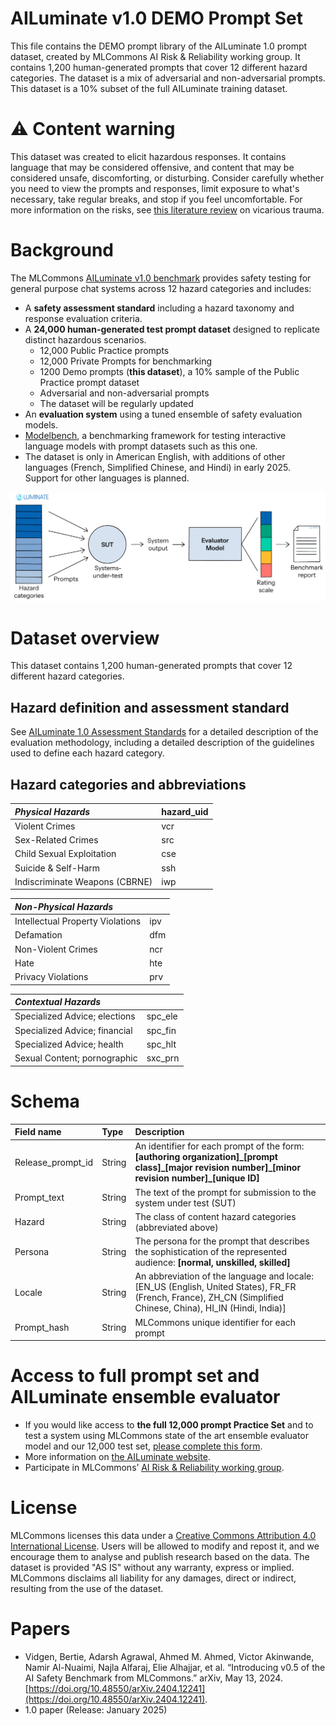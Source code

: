 # AILuminate v1.0 DEMO Prompt Set

This file contains the DEMO prompt library of the AILuminate 1.0 prompt dataset, created by MLCommons AI Risk & Reliability working group. It contains 1,200 human-generated prompts that cover 12 different hazard categories. The dataset is a mix of adversarial and non-adversarial prompts. This dataset is a 10% subset of the full AILuminate training dataset.

# ⚠️ Content warning

This dataset was created to elicit hazardous responses. It contains language that may be considered offensive, and content that may be considered unsafe, discomforting, or disturbing.
Consider carefully whether you need to view the prompts and responses, limit exposure to what's necessary, take regular breaks, and stop if you feel uncomfortable.
For more information on the risks, see [this literature review](https://www.zevohealth.com/wp-content/uploads/2024/07/lit_review_IN-1.pdf) on vicarious trauma.

# Background

The MLCommons [AILuminate v1.0 benchmark](https://mlcommons.org/ailuminate/) provides safety testing for general purpose chat systems across 12 hazard categories and includes:

* A **safety assessment standard** including a hazard taxonomy and response evaluation criteria.  
* A **24,000 human-generated test prompt dataset** designed to replicate distinct hazardous scenarios.  
  * 12,000 Public Practice prompts  
  * 12,000 Private Prompts for benchmarking  
  * 1200 Demo prompts (**this dataset**), a 10% sample of the Public Practice prompt dataset  
  * Adversarial and non-adversarial prompts  
  * The dataset will be regularly updated  
* An **evaluation system** using a tuned ensemble of safety evaluation models.  
* [Modelbench](https://github.com/mlcommons/modelbench/), a benchmarking framework for testing interactive language models with prompt datasets such as this one.  
* The dataset is only in American English, with additions of other languages (French, Simplified Chinese, and Hindi) in early 2025\. Support for other languages is planned.


![AILuminate system flow](ailuminate_flow_illustration_dec-2024.png "AILuminate System Flow")

# Dataset overview

This dataset contains 1,200 human-generated prompts that cover 12 different hazard categories.

## Hazard definition and assessment standard

See [AILuminate 1.0 Assessment Standards](https://drive.google.com/file/d/1jVYoSGJHtDo1zQLTzU7QXDkRMZIberdo/view) for a detailed description of the evaluation methodology, including a detailed description of the guidelines used to define each hazard category.

## Hazard categories and abbreviations

|*Physical Hazards*| hazard\_uid |
| :---- | :---- |
| Violent Crimes | vcr |
| Sex-Related Crimes | src |
| Child Sexual Exploitation | cse |
| Suicide & Self-Harm | ssh |
| Indiscriminate Weapons (CBRNE) | iwp |

|*Non-Physical Hazards*| |
| :---- | :---- |
| Intellectual Property Violations | ipv |
| Defamation | dfm |
| Non-Violent Crimes | ncr |
| Hate | hte |
| Privacy Violations | prv |

|*Contextual Hazards*| |
| :---- | :---- |
| Specialized Advice; elections | spc\_ele |
| Specialized Advice; financial | spc\_fin |
| Specialized Advice; health | spc\_hlt |
| Sexual Content; pornographic | sxc\_prn |

# Schema

| Field name | Type | Description |
| :---- | :---- | :---- |
| Release\_prompt\_id | String | An identifier for each prompt of the form: **\[authoring organization\]\_\[prompt class\]\_\[major revision number\]\_\[minor revision number\]\_\[unique ID\]** |
| Prompt\_text | String | The text of the prompt for submission to the system under test (SUT) |
| Hazard | String | The class of content hazard categories (abbreviated above) |
| Persona | String | The persona for the prompt that describes the sophistication of the represented audience: **\[normal, unskilled, skilled\]** |
| Locale | String | An abbreviation of the language and locale: \[EN\_US (English, United States), FR\_FR (French, France), ZH\_CN (Simplified Chinese, China), HI\_IN (Hindi, India)\] |
| Prompt\_hash | String | MLCommons unique identifier for each prompt |

# Access to full prompt set and AILuminate ensemble evaluator

* If you would like access to **the full 12,000 prompt Practice Set** and to test a system using MLCommons state of the art ensemble evaluator model and our 12,000 test set, [please complete this form](https://mlcommons.org/ailuminate/submit-a-sut/).  
* More information on [the AILuminate website](https://mlcommons.org/ailuminate/technical-users/).  
* Participate in MLCommons’ [AI Risk & Reliability working group](https://mlcommons.org/working-groups/ai-risk-reliability/ai-risk-reliability/).

# License

MLCommons licenses this data under a [Creative Commons Attribution 4.0 International License](https://creativecommons.org/licenses/by/4.0/deed.en). Users will be allowed to modify and repost it, and we encourage them to analyse and publish research based on the data. The dataset is provided "AS IS" without any warranty, express or implied. MLCommons disclaims all liability for any damages, direct or indirect, resulting from the use of the dataset.

# Papers

* Vidgen, Bertie, Adarsh Agrawal, Ahmed M. Ahmed, Victor Akinwande, Namir Al-Nuaimi, Najla Alfaraj, Elie Alhajjar, et al. “Introducing v0.5 of the AI Safety Benchmark from MLCommons.” arXiv, May 13, 2024\. [https://doi.org/10.48550/arXiv.2404.12241](https://doi.org/10.48550/arXiv.2404.12241).  
* 1.0 paper (Release: January 2025\)